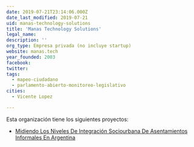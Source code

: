 ```yaml
---
date: 2019-07-21T23:14:06.000Z
date_last_modified: 2019-07-21
uid: manas-technology-solutions
title: 'Manas Technology Solutions'
legal_name: 
description: ''
org_type: Empresa privada (no incluye startup)
website: manas.tech
year_founded: 2003
facebook: 
twitter: 
tags:
  - mapeo-ciudadano
  - parlamento-abierto-monitoreo-legislativo
cities: 
  - Vicente Lopez

---
```


Esta organización tiene los siguientes proyectos:

- [Midiendo Los Niveles De Integración Sociourbana De Asentamientos Informales En Argentina](/proyectos/midiendo-los-niveles-de-integracion-sociourbana-de-asentamientos-informales-en-argentina)
